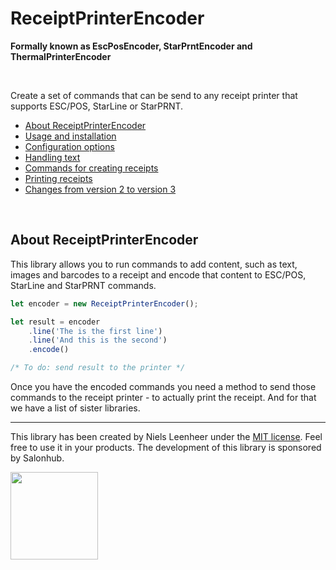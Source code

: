 # ReceiptPrinterEncoder
**Formally known as EscPosEncoder, StarPrntEncoder and ThermalPrinterEncoder**

<br>

Create a set of commands that can be send to any receipt printer that supports ESC/POS, StarLine or StarPRNT.

- [About ReceiptPrinterEncoder](README.md)
- [Usage and installation](documentation/usage.md)
- [Configuration options](documentation/configuration.md)
- [Handling text](documentation/text.md)
- [Commands for creating receipts](documentation/commands.md)
- [Printing receipts](documentation/printing.md)
- [Changes from version 2 to version 3](documentation/changes.md)

<br>

## About ReceiptPrinterEncoder

This library allows you to run commands to add content, such as text, images and barcodes to a receipt and encode that content to ESC/POS, StarLine and StarPRNT commands. 

```js
let encoder = new ReceiptPrinterEncoder();

let result = encoder
    .line('The is the first line')
    .line('And this is the second')
    .encode()

/* To do: send result to the printer */
```

Once you have the encoded commands you need a method to send those commands to the receipt printer - to actually print the receipt. And for that we have a list of sister libraries.

-----

This library has been created by Niels Leenheer under the [MIT license](LICENSE). Feel free to use it in your products. The  development of this library is sponsored by Salonhub.

<a href="https://salohub.nl"><img src="https://salonhub.nl/assets/images/salonhub.svg" width=140></a>
